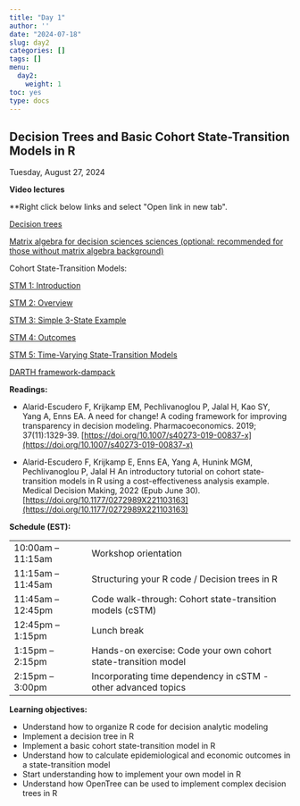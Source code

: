 ```yaml
---
title: "Day 1"
author: ''
date: "2024-07-18"
slug: day2
categories: []
tags: []
menu:
  day2:
    weight: 1
toc: yes
type: docs
---
```


## Decision Trees and Basic Cohort State-Transition Models in R

Tuesday, August 27, 2024

<!-- [Zoom link](https://utoronto.zoom.us/j/85107198719) [Meeting ID: 851 0719 8719; Passcode: 140426] -->

**Video lectures**

**Right click below links and select "Open link in new tab". 

[Decision trees](https://vimeo.com/504760041/3cfee965fe?share=copy)



[Matrix algebra for decision sciences sciences (optional: recommended for those without matrix algebra background)](https://vimeo.com/506504682/3ff78ac63f?share=copy)

Cohort State-Transition Models:

[STM 1: Introduction](https://vimeo.com/474550894/f090f42dbe?share=copy)

[STM 2: Overview](https://vimeo.com/474550940/f56df95c06?share=copy)

[STM 3: Simple 3-State Example](https://vimeo.com/474551568/a27c4f3716?share=copy)

[STM 4: Outcomes](https://vimeo.com/474553106/b3c028d047?share=copy)

[STM 5: Time-Varying State-Transition Models](https://vimeo.com/474560741/e0b3674579?share=copy)

[DARTH framework-dampack](https://vimeo.com/502987155/21385356ef?share=copy)

**Readings:**

- Alarid-Escudero F, Krijkamp EM, Pechlivanoglou P, Jalal H, Kao SY, Yang A, Enns EA. A need for change! A coding framework for improving transparency in decision modeling. Pharmacoeconomics. 2019; 37(11):1329-39. [https://doi.org/10.1007/s40273-019-00837-x](https://doi.org/10.1007/s40273-019-00837-x)

- Alarid-Escudero F, Krijkamp E, Enns EA, Yang A, Hunink MGM, Pechlivanoglou P, Jalal H An introductory tutorial on cohort state-transition models in R using a cost-effectiveness analysis example. Medical Decision Making, 2022 (Epub June 30). [https://doi.org/10.1177/0272989X221103163](https://doi.org/10.1177/0272989X221103163)


**Schedule (EST):**

|                            |            |
|---------------|:-----------------------------------------|
| 10:00am – 11:15am  | Workshop orientation  |
| 11:15am – 11:45am | Structuring your R code / Decision trees in R | 
| 11:45am – 12:45pm | Code walk-through: Cohort state-transition models (cSTM) |
| 12:45pm – 1:15pm  | Lunch break | 
| 1:15pm – 2:15pm | Hands-on exercise: Code your own cohort state-transition model |
| 2:15pm – 3:00pm | Incorporating time dependency in cSTM - other advanced topics |


**Learning objectives:**

- Understand how to organize R code for decision analytic modeling
-	Implement a decision tree in R
-	Implement a basic cohort state-transition model in R
-	Understand how to calculate epidemiological and economic outcomes in a state-transition model
-	Start understanding how to implement your own model in R
-	Understand how OpenTree can be used to implement complex decision trees in R


<!-- ## Live session recording: -->

<!-- [Zoom link](https://urldefense.com/v3/__https://umn.zoom.us/rec/share/8jx-9QDSN-OKINCyRKDQDBmk8l_TTpupr9W6k80qSogh1Dynb66-TdMSFd64UuKl.hTIcxzqmesP2mPxW__;!!D0zGoin7BXfl!-Q-siYB3O3odUjCkgJ6-SQe5xFSFXDF46p3nR_aLUlUDQHhIaVKmpVEwIJ3_MwI2uTYIsqlT76pC4KKQzg$) -->

<!-- [Part 1](https://umn.zoom.us/rec/share/ZJvL2tV2vmQeJarWijaSf5B2DU-VYaGocGQeW2Rkjhl1TJk9ZX5puYmf_70ucA-v.I2JgzJ6NHWAAzPib?startTime=1661778234000) -->

<!-- [Part 2](https://umn.zoom.us/rec/share/ZJvL2tV2vmQeJarWijaSf5B2DU-VYaGocGQeW2Rkjhl1TJk9ZX5puYmf_70ucA-v.I2JgzJ6NHWAAzPib?startTime=1661786212000) -->

<!-- # ```{r, echo=F} -->
<!-- # blogdown::shortcode("vimeo", "592848080") -->
<!-- # ``` -->
